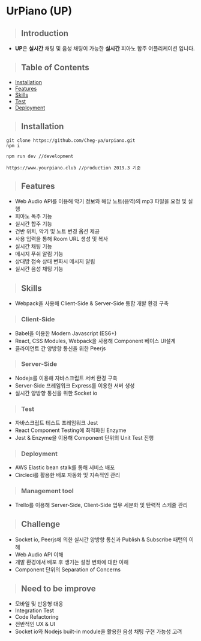# UrPiano (UP)

>## Introduction
- **UP**은 **실시간** 채팅 및 음성 채팅이 가능한 **실시간** 피아노 합주 어플리케이션 입니다.

>## Table of Contents
- [Installation](#Installation)
- [Features](#Features)
- [Skills](#Skills)
- [Test](#Test)
- [Deployment](#Deployment)

>## Installation
```
git clone https://github.com/Cheg-ya/urpiano.git
npm i

npm run dev //development

https://www.yourpiano.club //production 2019.3 기준
```

>## Features
- Web Audio API를 이용해 악기 정보와 해당 노트(음역)의 mp3 파일을 요청 및 실행
- 피아노 독주 기능
- 실시간 합주 기능
- 건반 위치, 악기 및 노트 변경 옵션 제공
- 사용 입력을 통해 Room URL 생성 및 복사
- 실시간 채팅 기능
- 메시지 푸쉬 알림 기능
- 상대방 접속 상태 변화시 메시지 알림
- 실시간 음성 채팅 기능

>## Skills
- Webpack을 사용해 Client-Side & Server-Side 통합 개발 환경 구축

>### Client-Side
- Babel을 이용한 Modern Javascript (ES6+)
- React, CSS Modules, Webpack을 사용해 Component 베이스 UI설계
- 클라이언트 간 양방향 통신을 위한 Peerjs

>### Server-Side
- Nodejs를 이용해 자바스크립트 서버 환경 구축
- Server-Side 프레임워크 Express를 이용한 서버 생성
- 실시간 양방향 통신을 위한 Socket io

>### Test
- 자바스크립트 테스트 프레임워크 Jest
- React Component Testing에 최적화된 Enzyme
- Jest & Enzyme을 이용해 Component 단위의 Unit Test 진행

>### Deployment
- AWS Elastic bean stalk를 통해 서비스 배포
- Circleci를 활용한 배포 자동화 및 지속적인 관리

>### Management tool
- Trello를 이용해 Server-Side, Client-Side 업무 세분화 및 탄력적 스케쥴 관리

>## Challenge
- Socket io, Peerjs에 의한 실시간 양방향 통신과 Publish & Subscribe 패턴의 이해
- Web Audio API 이해
- 개발 환경에서 배포 후 생기는 설정 변화에 대한 이해
- Component 단위의 Separation of Concerns

>## Need to be improve
- 모바일 및 반응형 대응
- Integration Test
- Code Refactoring
- 전반적인 UX & UI
- Socket io와 Nodejs built-in module을 활용한 음성 채팅 구현 가능성 고려
